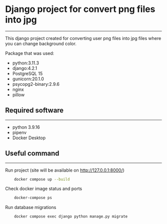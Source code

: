 # Django project for convert png files into jpg

---

This django project created for converting user png files into jpg files where you can change background color.

Package that was used:
- python:3.11.3
- django:4.2.1
- PostgreSQL 15
- gunicorn:20.1.0
- psycopg2-binary:2.9.6
- nginx
- pillow

## Required software

---

- python 3.9.16
- pipenv
- Docker Desktop

## Useful command

---

Run project (site will be available on http://127.0.0.1:8000/)
```sh 
    docker compose up --build
```

Check docker image status and ports
```sh 
    docker-compose ps
```

Run database migrations
```sh 
    docker compose exec django python manage.py migrate 
```